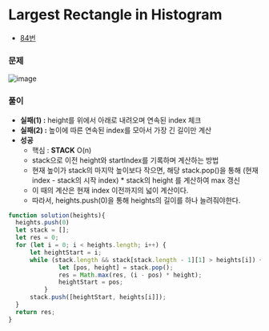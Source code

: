 # Largest Rectangle in Histogram
 - [84번](https://leetcode.com/problems/largest-rectangle-in-histogram/)


### 문제
  ![image](https://user-images.githubusercontent.com/62092665/155837138-7f75eb47-d544-45dc-8c70-389c41e47493.png)


### 풀이
  - **실패(1) :** height를 위에서 아래로 내려오며 연속된 index 체크
  - **실패(2) :** 높이에 따른 연속된 index를 모아서 가장 긴 길이만 계산
  - **성공**
    - 핵심 : **STACK** O(n)
    - stack으로 이전 height와 startIndex를 기록하며 계산하는 방법
    - 현재 높이가 stack의 마지막 높이보다 작으면, 해당 stack.pop()을 통해 (현재 index - stack의 시작 index) * stack의 height 를 계산하여 max 갱신
    - 이 때의 계산은 현재 index 이전까지의 넓이 계산이다.
    - 따라서, heights.push(0)을 통해 heights의 길이를 하나 늘려줘야한다.

  ```javascript
  function solution(heights){
    heights.push(0)  
    let stack = [];
    let res = 0;
    for (let i = 0; i < heights.length; i++) {
    	let heightStart = i;
    	while (stack.length && stack[stack.length - 1][1] > heights[i]) {
    			let [pos, height] = stack.pop();
    			res = Math.max(res, (i - pos) * height);
    			heightStart = pos; 
    		}
    	stack.push([heightStart, heights[i]]);
    }
    return res;
  }
  ```